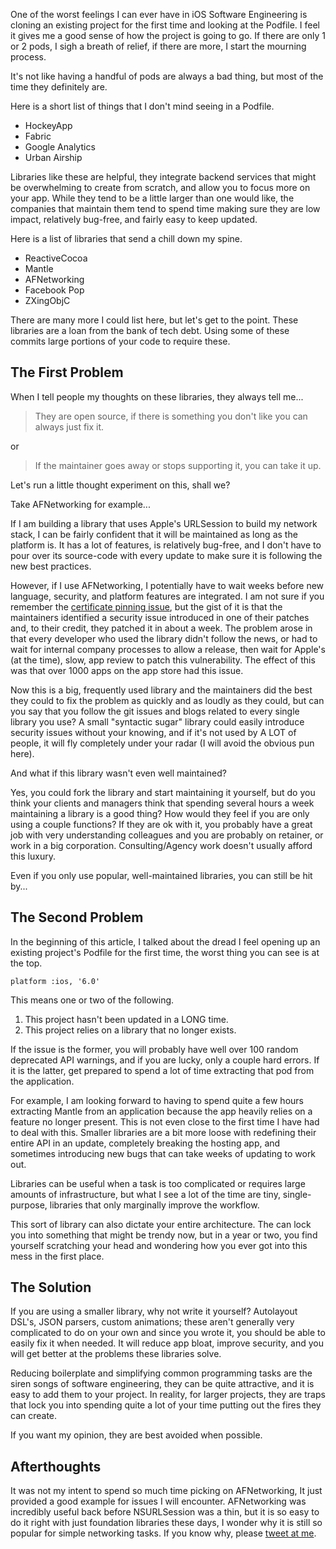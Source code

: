 <!--
Title: The Trap of Libraries
Date: 2017/12/17
Template: post
Blog: true
-->

One of the worst feelings I can ever have in iOS Software Engineering is cloning
an existing project for the first time and looking at the Podfile. I feel it gives
me a good sense of how the project is going to go. If there are only 1 or 2 pods,
I sigh a breath of relief, if there are more, I start the mourning process.

It's not like having a handful of pods are always a bad thing, but most of the time
they definitely are.

Here is a short list of things that I don't mind seeing in a Podfile.

- HockeyApp
- Fabric
- Google Analytics
- Urban Airship

Libraries like these are helpful, they integrate backend services that might be
overwhelming to create from scratch, and allow you to focus more on your app.
While they tend to be a little larger than one would like, the companies that maintain
them tend to spend time making sure they are low impact, relatively bug-free, and
fairly easy to keep updated.

Here is a list of libraries that send a chill down my spine.

- ReactiveCocoa
- Mantle
- AFNetworking
- Facebook Pop
- ZXingObjC

There are many more I could list here, but let's get to the point. These libraries
are a loan from the bank of tech debt. Using some of these commits large portions
of your code to require these.

## The First Problem

When I tell people my thoughts on these libraries, they always tell me...

> They are open source, if there is something you don't like you can always just fix it.

or 

> If the maintainer goes away or stops supporting it, you can take it up.

Let's run a little thought experiment on this, shall we?

Take AFNetworking for example...

If I am building a library that uses Apple's URLSession to build my network stack,
I can be fairly confident that it will be maintained as long as the platform is.
It has a lot of features, is relatively bug-free, and I don't have to pour over its
source-code with every update to make sure it is following the new best practices.

However, if I use AFNetworking, I potentially have to wait weeks before
new language, security, and platform features are integrated. I am not sure if
you remember the [certificate pinning issue][1], but the gist of it is that the
maintainers identified a security issue introduced in one of their patches and,
to their credit, they patched it in about a week. The problem arose in that every
developer who used the library didn't follow the news, or had to wait for internal
company processes to allow a release, then wait for Apple's (at the time), slow,
app review to patch this vulnerability. The effect of this was that over 1000 apps
on the app store had this issue.

Now this is a big, frequently used library and the maintainers did the best they
could to fix the problem as quickly and as loudly as they could, but can you say
that you follow the git issues and blogs related to every single library you use?
A small "syntactic sugar" library could easily introduce security issues without
your knowing, and if it's not used by A LOT of people, it will fly completely under
your radar (I will avoid the obvious pun here). 

And what if this library wasn't even well maintained?

Yes, you could fork the library and start maintaining it yourself, but do you think
your clients and managers think that spending several hours a week maintaining a
library is a good thing? How would they feel if you are only using a couple functions?
If they are ok with it, you probably have a great job with very understanding
colleagues and you are probably on retainer, or work in a big corporation.
Consulting/Agency work doesn't usually afford this luxury.

Even if you only use popular, well-maintained libraries, you can still be hit by...

## The Second Problem

In the beginning of this article, I talked about the dread I feel opening up an
existing project's Podfile for the first time, the worst thing you can see is at
the top.

    platform :ios, '6.0'

This means one or two of the following. 

1. This project hasn't been updated in a LONG time.
2. This project relies on a library that no longer exists.

If the issue is the former, you will probably have well over 100 random deprecated
API warnings, and if you are lucky, only a couple hard errors. If it is the latter,
get prepared to spend a lot of time extracting that pod from the application.

For example, I am looking forward to having to spend quite a few hours extracting
Mantle from an application because the app heavily relies on a feature no longer
present. This is not even close to the first time I have had to deal with this.
Smaller libraries are a bit more loose with redefining their entire API in an
update, completely breaking the hosting app, and sometimes introducing new bugs
that can take weeks of updating to work out.

Libraries can be useful when a task is too complicated or requires large amounts
of infrastructure, but what I see a lot of the time are tiny, single-purpose,
libraries that only marginally improve the workflow.

This sort of library can also dictate your entire architecture. The can lock you
into something that might be trendy now, but in a year or two, you find yourself
scratching your head and wondering how you ever got into this mess in the first
place.

## The Solution

If you are using a smaller library, why not write it yourself? Autolayout DSL's,
JSON parsers, custom animations; these aren't generally very complicated to do
on your own and since you wrote it, you should be able to easily fix it when
needed. It will reduce app bloat, improve security, and you will get better at
the problems these libraries solve.

Reducing boilerplate and simplifying common programming tasks are the siren
songs of software engineering, they can be quite attractive, and it is easy
to add them to your project. In reality, for larger projects, they are traps
that lock you into spending quite a lot of your time putting out the fires
they can create. 

If you want my opinion, they are best avoided when possible.

## Afterthoughts

It was not my intent to spend so much time picking on AFNetworking, It
just provided a good example for issues I will encounter. AFNetworking was
incredibly useful back before NSURLSession was a thin, but it is so easy to
do it right with just foundation libraries these days, I wonder why it is
still so popular for simple networking tasks. If you know why, please
[tweet at me][2].

[1]: https://gist.github.com/AlamofireSoftwareFoundation/f784f18f949b95ab733a
[2]: https://twitter.com/WestonHanners
